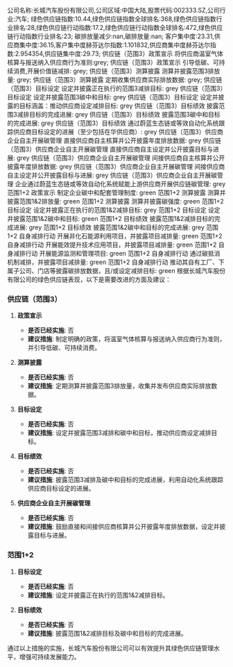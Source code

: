 公司名称:长城汽车股份有限公司,公司区域:中国大陆,股票代码:002333.SZ,公司行业:汽车;        绿色供应链指数:10.44,绿色供应链指数全球排名:368,绿色供应链指数行业排名:28,绿色供应链行动指数:17.2,绿色供应链行动指数全球排名:472,绿色供应链行动指数行业排名:23;        碳排放量减少:nan,碳排放量:nan;        客户集中度:23.31,供应商集中度:36.15,客户集中度赫芬达尔指数:1.101832,供应商集中度赫芬达尔指数:2.954354,供应链集中度:29.73;        供应链（范围3）政策宣示 将供应商温室气体核算与报送纳入供应商行为准则:grey;        供应链（范围3）政策宣示 引导低碳、可持续消费,开展价值链减排: grey;        供应链（范围3）测算披露 测算并披露范围3排放量: grey;        供应链（范围3）测算披露 定期收集供应商实际排放数据: grey;        供应链（范围3）目标设定 设定并披露正在执行的范围3减排目标: grey        供应链（范围3）目标设定 设定并披露范围3碳中和目标: grey        供应链（范围3）目标设定 设定并披露的目标涵盖：推动供应商设定减排目标: grey        供应链（范围3）目标绩效 披露范围3减排目标的完成进展: grey        供应链（范围3）目标绩效 披露范围3碳中和目标的完成进展: grey        供应链（范围3）目标绩效 通过蔚蓝生态链或等效自动化系统跟踪供应商目标设定的进展（至少包括在华供应商）: grey        供应链（范围3）供应商企业自主开展碳管理 直接供应商自主核算并公开披露年度排放数据: grey        供应链（范围3）供应商企业自主开展碳管理 直接供应商自主设定并公开披露目标与进展: grey        供应链（范围3）供应商企业自主开展碳管理 间接供应商自主核算并公开披露年度排放数据: grey        供应链（范围3）供应商企业自主开展碳管理 间接供应商自主设定并公开披露目标与进展: grey        供应链（范围3）供应商企业自主开展碳管理 企业通过蔚蓝生态链或等效自动化系统赋能上游供应商开展供应链碳管理: grey        范围1+2 政策宣示 制定企业碳中和配套管理制度: green        范围1+2 测算披露 测算并披露范围1&2排放量: green        范围1+2 测算披露 测算并披露碳强度: green        范围1+2 目标设定 设定并披露正在执行的范围1&2减排目标: grey        范围1+2 目标设定 设定并披露范围1&2碳中和目标: green        范围1+2 目标绩效 披露范围1&2减排目标的完成进展: grey        范围1+2 目标绩效 披露范围1&2碳中和目标的完成进展: grey        范围1+2 自身减排行动 开展非化石能源利用项目，并披露项目减排量: green        范围1+2 自身减排行动 开展能效提升技术应用项目，并披露项目减排量: green        范围1+2 自身减排行动 开展能源监测和管理项目: green        范围1+2 自身减排行动 通过碳抵消机制减排，并披露项目减排量: green        范围1+2 自身减排行动 推动其自有工厂、下属子公司、门店等披露碳排放数据，且/或设定减排目标: green
根据长城汽车股份有限公司的绿色供应链表现，以下是需要改进的方面及建议：

### 供应链（范围3）

1. **政策宣示**
   - **是否已经实施**: 否
   - **建议措施**: 制定明确的政策，将温室气体核算与报送纳入供应商行为准则，并引导低碳、可持续消费。

2. **测算披露**
   - **是否已经实施**: 否
   - **建议措施**: 定期测算并披露范围3排放量，收集并发布供应商实际排放数据。

3. **目标设定**
   - **是否已经实施**: 否
   - **建议措施**: 设定并披露范围3减排和碳中和目标，推动供应商设定减排目标。

4. **目标绩效**
   - **是否已经实施**: 否
   - **建议措施**: 披露范围3减排及碳中和目标的完成进展，利用自动化系统跟踪供应商目标设定的进展。

5. **供应商企业自主开展碳管理**
   - **是否已经实施**: 否
   - **建议措施**: 鼓励直接和间接供应商核算并公开披露年度排放数据，设定并披露目标与进展。

### 范围1+2

1. **目标设定**
   - **是否已经实施**: 否
   - **建议措施**: 设定并披露正在执行的范围1&2减排目标。

2. **目标绩效**
   - **是否已经实施**: 否
   - **建议措施**: 披露范围1&2减排目标及碳中和目标的完成进展。

通过以上措施的实施，长城汽车股份有限公司可以有效提升其绿色供应链管理水平，增强可持续发展能力。